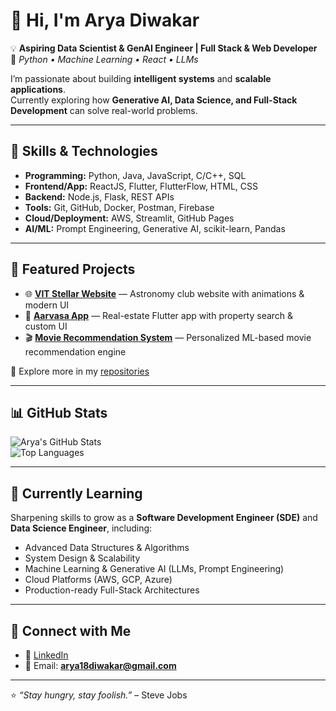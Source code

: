 # 👋 Hi, I'm Arya Diwakar  

💡 **Aspiring Data Scientist & GenAI Engineer | Full Stack & Web Developer**  
🌟 *Python • Machine Learning • React • LLMs*  

I’m passionate about building **intelligent systems** and **scalable applications**.  
Currently exploring how **Generative AI, Data Science, and Full-Stack Development** can solve real-world problems.  

---

## 🚀 Skills & Technologies
- **Programming:** Python, Java, JavaScript, C/C++, SQL  
- **Frontend/App:** ReactJS, Flutter, FlutterFlow, HTML, CSS  
- **Backend:** Node.js, Flask, REST APIs  
- **Tools:** Git, GitHub, Docker, Postman, Firebase  
- **Cloud/Deployment:** AWS, Streamlit, GitHub Pages  
- **AI/ML:** Prompt Engineering, Generative AI, scikit-learn, Pandas  

---

## 📌 Featured Projects
- 🌐 [**VIT Stellar Website**](https://github.com/AryaDiwakar/VIT-STELLAR-WEBSITE) — Astronomy club website with animations & modern UI  
- 📱 [**Aarvasa App**](https://github.com/AryaDiwakar/aarvasa_app) — Real-estate Flutter app with property search & custom UI  
- 🎬 [**Movie Recommendation System**](#) — Personalized ML-based movie recommendation engine  

📂 Explore more in my [repositories](https://github.com/AryaDiwakar?tab=repositories)  

---

## 📊 GitHub Stats
![Arya's GitHub Stats](https://github-readme-stats.vercel.app/api?username=AryaDiwakar&show_icons=true&theme=radical)  
![Top Languages](https://github-readme-stats.vercel.app/api/top-langs/?username=AryaDiwakar&layout=compact&theme=radical)  

---

## 🌱 Currently Learning
Sharpening skills to grow as a **Software Development Engineer (SDE)** and **Data Science Engineer**, including:  
- Advanced Data Structures & Algorithms  
- System Design & Scalability  
- Machine Learning & Generative AI (LLMs, Prompt Engineering)  
- Cloud Platforms (AWS, GCP, Azure)  
- Production-ready Full-Stack Architectures  

---

## 🤝 Connect with Me
- 💼 [LinkedIn](https://www.linkedin.com/in/arya-diwakar-6199b322b/)  
- 📧 Email: **arya18diwakar@gmail.com**  

---

⭐ *“Stay hungry, stay foolish.”* – Steve Jobs  
